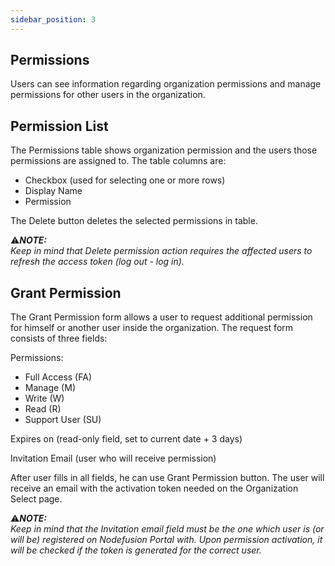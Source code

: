 ```yaml
---
sidebar_position: 3
---
```


## Permissions

Users can see information regarding organization permissions and manage permissions for other users in the organization.

## Permission List

The Permissions table shows organization permission and the users those permissions are assigned to.
The table columns are:
  - Checkbox (used for selecting one or more rows)
  - Display Name
  - Permission

The Delete button deletes the selected permissions in table. 

:warning:**_NOTE:_**  
_Keep in mind that Delete permission action requires the affected users to refresh the access token (log out - log in)._

## Grant Permission
The Grant Permission form allows a user to request additional permission for himself or another user inside the organization. The request form consists of three fields:

Permissions: 
 * Full Access (FA)
 * Manage (M)
 * Write (W)
 * Read (R)
 * Support User (SU)

Expires on (read-only field, set to current date + 3 days)

Invitation Email (user who will receive permission)

After user fills in all fields, he can use Grant Permission button. The user will receive an email with the activation token needed on the Organization Select page.


:warning:**_NOTE:_**  
_Keep in mind that the Invitation email field must be the one which user is (or will be) registered on Nodefusion Portal with. Upon permission activation, it will be checked if the token is generated for the correct user._